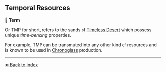## Temporal Resources

**📑 Term**

Or TMP for short, refers to the sands of [Timeless Desert](https://zeithalt.github.io/r/timeless_desert.html) which possess unique _time-bending_ properties.

For example, TMP can be transmuted into any other kind of resources and is known to be used in [Chronoglass](https://zeithalt.github.io/r/chronoglass.html) production.


----------
[⬅️ Back to index](/index.md#6590_s)